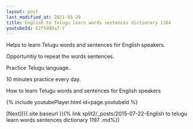 ```yaml
---
layout: post
last_modified_at: 2021-03-29
title: English to Telugu learn words sentences dictionary 1384 
youtubeId: E2f599Da7-Y
---
```

 
 
Helps to learn Telugu words and sentences for English speakers.

Opportunitiy to repeat the words sentences. 

Practice Telugu language. 
 
10 minutes practice every day. 
 
How to learn Telugu words and sentences for English speakers 
 
{% include youtubePlayer.html id=page.youtubeId %}
 
 
[Next]({{ site.baseurl }}{% link  split2/_posts/2015-07-22-English to telugu learn words sentences dictionary 1197 .md%})
 
